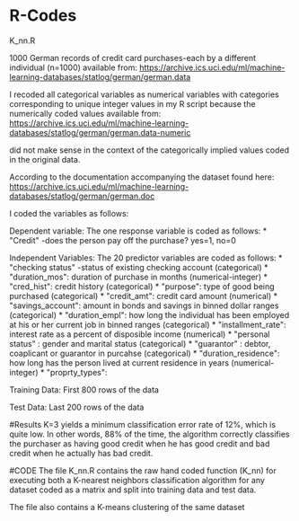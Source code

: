 # R-Codes
K_nn.R
  
  1000 German records of credit card purchases-each by a different individual (n=1000) available from:
  https://archive.ics.uci.edu/ml/machine-learning-databases/statlog/german/german.data
 
  I recoded all categorical variables as numerical variables with categories corresponding to unique integer values  in my R script because the numerically coded values available from:
  https://archive.ics.uci.edu/ml/machine-learning-databases/statlog/german/german.data-numeric
  
  did not make sense in the context of the categorically implied values coded in the original data. 
 
 According to the documentation accompanying the dataset found here:
 https://archive.ics.uci.edu/ml/machine-learning-databases/statlog/german/german.doc
 
 I coded the variables as follows:
 
  Dependent variable: 
    The one response variable is coded as follows:
    * "Credit" -does the person pay off the purchase? 
      yes=1, no=0 
  
  Independent Variables: 
    The 20 predictor variables are coded as follows: 
      * "checking status" -status of existing checking account (categorical)
      * "duration_mos": duration of purchase in months (numerical-integer)
      * "cred_hist": credit history  (categorical)
      * "purpose": type of good being purchased (categorical)
      * "credit_amt": credit card amount (numerical)
      * "savings_account": amount in bonds and savings in binned dollar ranges (categorical)
      * "duration_empl": how long the individual has been employed at his or her current job in binned ranges (categorical)
      * "installment_rate": interest rate as a percent of disposible income (numerical)
      * "personal status" : gender and marital status (categorical)
      * "guarantor" : debtor, coaplicant or guarantor in purcahse (categorical)
      * "duration_residence":  how long has the person lived at current residence in years (numerical-integer)
      * "proprty_types": 
      
 Training Data:
  First 800 rows of the data 
 
 Test Data:
  Last 200 rows of the data 
  
  
  
 #Results
 K=3 yields a minimum classification error rate of 12%, which is quite low. In other words, 88% of the time, the algorithm correctly classifies the purchaser as having good credit when he has good credit and bad credit when he actually has bad credit. 
 


  #CODE
  The file K_nn.R contains the raw hand coded function (K_nn) for executing both a K-nearest neighbors classification   algorithm for any dataset coded as a matrix and split into training data and test data.
  
  The file also contains a K-means clustering of the same dataset 
